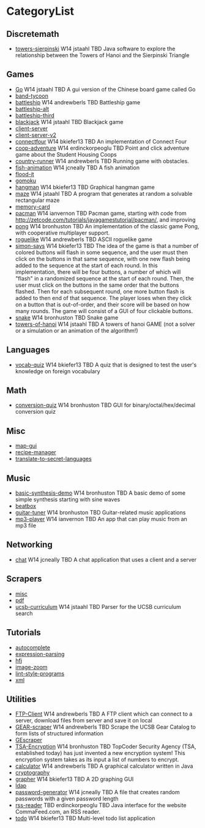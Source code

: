 # CategoryList

## Discretemath
* [towers-sierpinski](https://github.com/UCSB-CS56-Projects/cs56-discretemath-towers-sierpinski)  W14    jstaahl             TBD Java software to explore the relationship between the Towers of Hanoi and the Sierpinski Triangle 

## Games
* [Go](https://github.com/UCSB-CS56-Projects/cs56-games-Go)  W14    jstaahl             TBD A gui version of the Chinese board game called Go 
* [band-tycoon](https://github.com/UCSB-CS56-Projects/cs56-games-band-tycoon) 
* [battleship](https://github.com/UCSB-CS56-Projects/cs56-games-battleship)  W14 andrewberls             TBD Battleship game 
* [battleship-alt](https://github.com/UCSB-CS56-Projects/cs56-games-battleship-alt) 
* [battleship-third](https://github.com/UCSB-CS56-Projects/cs56-games-battleship-third) 
* [blackjack](https://github.com/UCSB-CS56-Projects/cs56-games-blackjack)  W14    jstaahl             TBD Blackjack game 
* [client-server](https://github.com/UCSB-CS56-Projects/cs56-games-client-server) 
* [client-server-v2](https://github.com/UCSB-CS56-Projects/cs56-games-client-server-v2) 
* [connectfour](https://github.com/UCSB-CS56-Projects/cs56-games-connectfour)  W14  bkiefer13             TBD An implementation of Connect Four 
* [coop-adventure](https://github.com/UCSB-CS56-Projects/cs56-games-coop-adventure)  W14 erdinckorpeoglu             TBD Point and click adventure game about the Student Housing Coops 
* [country-runner](https://github.com/UCSB-CS56-Projects/cs56-games-country-runner)  W14 andrewberls             TBD Running game with obstacles. 
* [fish-animation](https://github.com/UCSB-CS56-Projects/cs56-games-fish-animation)  W14   jcneally             TBD A fish animation 
* [flood-it](https://github.com/UCSB-CS56-Projects/cs56-games-flood-it) 
* [gomoku](https://github.com/UCSB-CS56-Projects/cs56-games-gomoku) 
* [hangman](https://github.com/UCSB-CS56-Projects/cs56-games-hangman)  W14  bkiefer13             TBD Graphical hangman game 
* [maze](https://github.com/UCSB-CS56-Projects/cs56-games-maze)  W14    jstaahl             TBD A program that generates at random a solvable rectangular maze 
* [memory-card](https://github.com/UCSB-CS56-Projects/cs56-games-memory-card) 
* [pacman](https://github.com/UCSB-CS56-Projects/cs56-games-pacman)  W14  ianvernon             TBD Pacman game, starting with code from http://zetcode.com/tutorials/javagamestutorial/pacman/, and improving 
* [pong](https://github.com/UCSB-CS56-Projects/cs56-games-pong)  W14 bronhuston             TBD An implementation of the classic game Pong, with cooperative multiplayer support. 
* [roguelike](https://github.com/UCSB-CS56-Projects/cs56-games-roguelike)  W14 andrewberls             TBD ASCII roguelike game 
* [simon-says](https://github.com/UCSB-CS56-Projects/cs56-games-simon-says)   W14  bkiefer13             TBD The idea of the game is that a number of colored buttons will flash in some sequence, and the user must then click on the buttons in that same sequence, with one new flash being added to the sequence at the start of each round.  In this implementation, there will be four buttons, a number of which will "flash" in a randomized sequence at the start of each round. Then, the user must click on the buttons in the same order that the buttons flashed. Then for each subsequent round, one more button flash is added to then end of that sequence. The player loses when they click on a button that is out-of-order, and their score will be based on how many rounds.  The game will consist of a GUI of four clickable buttons.  
* [snake](https://github.com/UCSB-CS56-Projects/cs56-games-snake)  W14 bronhuston             TBD Snake game 
* [towers-of-hanoi](https://github.com/UCSB-CS56-Projects/cs56-games-towers-of-hanoi)  W14    jstaahl             TBD A towers of hanoi GAME (not a solver or a simulation or an animation of the algorithm!) 

## Languages
* [vocab-quiz](https://github.com/UCSB-CS56-Projects/cs56-languages-vocab-quiz)  W14  bkiefer13             TBD A quiz that is designed to test the user's knowledge on foreign vocabulary 

## Math
* [conversion-quiz](https://github.com/UCSB-CS56-Projects/cs56-math-conversion-quiz)  W14 bronhuston             TBD GUI for binary/octal/hex/decimal conversion quiz 

## Misc
* [map-gui](https://github.com/UCSB-CS56-Projects/cs56-misc-map-gui) 
* [recipe-manager](https://github.com/UCSB-CS56-Projects/cs56-misc-recipe-manager) 
* [translate-to-secret-languages](https://github.com/UCSB-CS56-Projects/cs56-misc-translate-to-secret-languages) 

## Music
* [basic-synthesis-demo](https://github.com/UCSB-CS56-Projects/cs56-music-basic-synthesis-demo)  W14 bronhuston             TBD A basic demo of some simple synthesis starting with sine waves 
* [beatbox](https://github.com/UCSB-CS56-Projects/cs56-music-beatbox) 
* [guitar-tuner](https://github.com/UCSB-CS56-Projects/cs56-music-guitar-tuner)  W14 bronhuston             TBD Guitar-related music applications 
* [mp3-player](https://github.com/UCSB-CS56-Projects/cs56-music-mp3-player)  W14  ianvernon             TBD An app that can play music from an mp3 file 

## Networking
* [chat](https://github.com/UCSB-CS56-Projects/cs56-networking-chat)  W14   jcneally             TBD A chat application that uses a client and a server 

## Scrapers
* [misc](https://github.com/UCSB-CS56-Projects/cs56-scrapers-misc) 
* [pdf](https://github.com/UCSB-CS56-Projects/cs56-scrapers-pdf) 
* [ucsb-curriculum](https://github.com/UCSB-CS56-Projects/cs56-scrapers-ucsb-curriculum)  W14    jstaahl             TBD Parser for the UCSB curriculum search 

## Tutorials
* [autocomplete](https://github.com/UCSB-CS56-Projects/cs56-tutorials-autocomplete) 
* [expression-parsing](https://github.com/UCSB-CS56-Projects/cs56-tutorials-expression-parsing) 
* [hfj](https://github.com/UCSB-CS56-Projects/cs56-tutorials-hfj) 
* [image-zoom](https://github.com/UCSB-CS56-Projects/cs56-tutorials-image-zoom) 
* [lint-style-programs](https://github.com/UCSB-CS56-Projects/cs56-tutorials-lint-style-programs) 
* [xml](https://github.com/UCSB-CS56-Projects/cs56-tutorials-xml) 

## Utilities
* [FTP-Client](https://github.com/UCSB-CS56-Projects/cs56-utilities-FTP-Client)  W14 andrewberls             TBD A FTP client which can connect to a server, download files from server and save it on local 
* [GEAR-scraper](https://github.com/UCSB-CS56-Projects/cs56-utilities-GEAR-scraper)  W14 andrewberls             TBD Scrape the UCSB Gear Catalog to form lists of structured information 
* [GEscraper](https://github.com/UCSB-CS56-Projects/cs56-utilities-GEscraper) 
* [TSA-Encryption](https://github.com/UCSB-CS56-Projects/cs56-utilities-TSA-Encryption)  W14 bronhuston             TBD TopCoder Security Agency (TSA, established today) has just invented a new encryption system! This encryption system takes as its input a list of numbers to encrypt.  
* [calculator](https://github.com/UCSB-CS56-Projects/cs56-utilities-calculator)  W14 andrewberls             TBD A graphical calculator written in Java 
* [cryptography](https://github.com/UCSB-CS56-Projects/cs56-utilities-cryptography) 
* [grapher](https://github.com/UCSB-CS56-Projects/cs56-utilities-grapher)  W14  bkiefer13             TBD A 2D graphing GUI 
* [ldap](https://github.com/UCSB-CS56-Projects/cs56-utilities-ldap) 
* [password-generator](https://github.com/UCSB-CS56-Projects/cs56-utilities-password-generator)  W14   jcneally             TBD A file that creates random passwords with a given password length 
* [rss-reader](https://github.com/UCSB-CS56-Projects/cs56-utilities-rss-reader)  TBD erdinckorpeoglu             TBD Java interface for the website CommaFeed.com, an RSS reader.  
* [todo](https://github.com/UCSB-CS56-Projects/cs56-utilities-todo)  W14  bkiefer13             TBD Multi-level todo list application 
